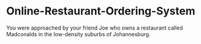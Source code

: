 # Online-Restaurant-Ordering-System
You were approached by your friend Joe who owns a restaurant called Madconalds in  the low-density suburbs of Johannesburg.
